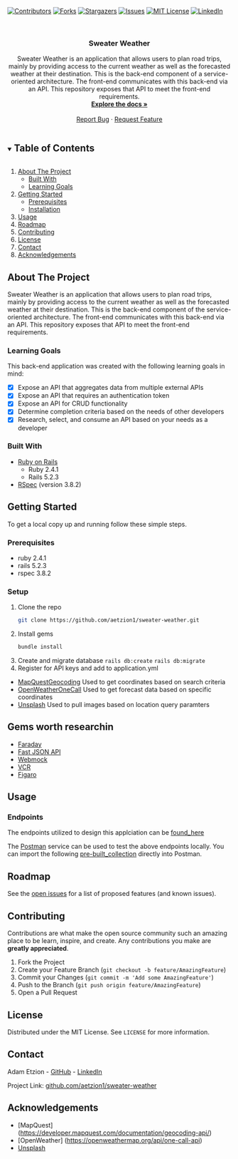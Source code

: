 
<!-- PROJECT SHIELDS -->
[![Contributors][contributors-shield]][contributors-url]
[![Forks][forks-shield]][forks-url]
[![Stargazers][stars-shield]][stars-url]
[![Issues][issues-shield]][issues-url]
[![MIT License][license-shield]][license-url]
[![LinkedIn][linkedin-shield]][linkedin-url]



<!-- PROJECT LOGO -->
<br />
<p align="center">
  <!-- <a href="https://github.com/aetzion1/sweater-weather">
    <img src="images/logo.png" alt="Logo" width="80" height="80">
  </a> -->

  <h3 align="center">Sweater Weather</h3>

  <p align="center">
    Sweater Weather is an application that allows users to plan road trips, mainly by providing access to the current weather as well as the forecasted weather at their destination.
    This is the back-end component of a service-oriented architecture. The front-end communicates with this back-end via an API. This repository exposes that API to meet the front-end requirements.
    <br />
    <a href="https://github.com/aetzion1/sweater-weather"><strong>Explore the docs »</strong></a>
    <br />
    <br />
    <a href="https://github.com/aetzion1/sweater-weather/issues">Report Bug</a>
    ·
    <a href="https://github.com/aetzion1/sweater-weather/issues">Request Feature</a>
  </p>
</p>



<!-- TABLE OF CONTENTS -->
<details open="open">
  <summary><h2 style="display: inline-block">Table of Contents</h2></summary>
  <ol>
    <li>
      <a href="#about-the-project">About The Project</a>
      <ul>
        <li><a href="#built-with">Built With</a></li>
        <li><a href="#learning-goals">Learning Goals</a></li>
      </ul>
    </li>
    <li>
      <a href="#getting-started">Getting Started</a>
      <ul>
        <li><a href="#prerequisites">Prerequisites</a></li>
        <li><a href="#installation">Installation</a></li>
      </ul>
    </li>
    <li><a href="#usage">Usage</a></li>
    <li><a href="#roadmap">Roadmap</a></li>
    <li><a href="#contributing">Contributing</a></li>
    <li><a href="#license">License</a></li>
    <li><a href="#contact">Contact</a></li>
    <li><a href="#acknowledgements">Acknowledgements</a></li>
  </ol>
</details>



<!-- ABOUT THE PROJECT -->
## About The Project

Sweater Weather is an application that allows users to plan road trips, mainly by providing access to the current weather as well as the forecasted weather at their destination.
This is the back-end component of the service-oriented architecture. The front-end communicates with this back-end via an API. This repository exposes that API to meet the front-end requirements.

### Learning Goals

This back-end application was created with the following learning goals in mind:
- [x] Expose an API that aggregates data from multiple external APIs
- [x] Expose an API that requires an authentication token
- [x] Expose an API for CRUD functionality
- [x] Determine completion criteria based on the needs of other developers
- [x] Research, select, and consume an API based on your needs as a developer

### Built With

* [Ruby on Rails](https://rubyonrails.org/)
  * Ruby 2.4.1
  * Rails 5.2.3
* [RSpec]() (version 3.8.2)

<!-- GETTING STARTED -->
## Getting Started

To get a local copy up and running follow these simple steps.

### Prerequisites

* ruby 2.4.1
* rails 5.2.3
* rspec 3.8.2

### Setup

1. Clone the repo
   ```sh
   git clone https://github.com/aetzion1/sweater-weather.git
   ```
2. Install gems
   ```sh
   bundle install
   ```
3. Create and migrate database
  `rails db:create`
  `rails db:migrate`
4. Register for API keys and add to application.yml
  * [MapQuestGeocoding](https://developer.mapquest.com/documentation/geocoding-api/) Used to get coordinates based on search criteria
  * [OpenWeatherOneCall](https://openweathermap.org/api/one-call-api) Used to get forecast data based on specific coordinates
  * [Unsplash](https://unsplash.com/documentation#creating-a-developer-account) Used to pull images based on location query paramters

## Gems worth researchin
* [Faraday](https://github.com/lostisland/faraday)
* [Fast JSON API](https://github.com/Netflix/fast_jsonapi)
* [Webmock](https://github.com/webmock/webmock)
* [VCR](https://github.com/vcr/vcr)
* [Figaro](https://github.com/laserlemon/figaro)

<!-- USAGE EXAMPLES -->
## Usage

### Endpoints
The endpoints utilized to design this applciation can be [found_here](https://backend.turing.io/module3/projects/sweater_weather/requirements)

The [Postman](https://www.postman.com/) service can be used to test the above endpoints locally. You can import the following [pre-built_collection](https://github.com/aetzion1/sweater-weather/blob/main/sweater-weather.postman_collection.json) directly into Postman.

<!-- ROADMAP -->
## Roadmap

See the [open issues](https://github.com/aetzion1/sweater-weather/issues) for a list of proposed features (and known issues).

<!-- CONTRIBUTING -->
## Contributing

Contributions are what make the open source community such an amazing place to be learn, inspire, and create. Any contributions you make are **greatly appreciated**.

1. Fork the Project
2. Create your Feature Branch (`git checkout -b feature/AmazingFeature`)
3. Commit your Changes (`git commit -m 'Add some AmazingFeature'`)
4. Push to the Branch (`git push origin feature/AmazingFeature`)
5. Open a Pull Request



<!-- LICENSE -->
## License

Distributed under the MIT License. See `LICENSE` for more information.



<!-- CONTACT -->
## Contact

Adam Etzion - [GitHub](https://github.com/aetzion1/repo/stargazers) - [LinkedIn](https://linkedin.com/in/adametzion)

Project Link: [github.com/aetzion1/sweater-weather](https://github.com/aetzion1/sweater-weather)



<!-- ACKNOWLEDGEMENTS -->
## Acknowledgements

* [MapQuest] (https://developer.mapquest.com/documentation/geocoding-api/)
* [OpenWeather] (https://openweathermap.org/api/one-call-api)
* [Unsplash](https://unsplash.com/documentation#creating-a-developer-account)


<!-- MARKDOWN LINKS & IMAGES -->
<!-- https://www.markdownguide.org/basic-syntax/#reference-style-links -->
[contributors-shield]: https://img.shields.io/github/contributors/aetzion1/sweater-weather.svg?style=for-the-badge
[contributors-url]: https://github.com/aetzion1/sweater-weather/graphs/contributors
[forks-shield]: https://img.shields.io/github/forks/aetzion1/sweater-weather.svg?style=for-the-badge
[forks-url]: https://github.com/aetzion1/sweater-weather/network/members
[stars-shield]: https://img.shields.io/github/stars/aetzion1/sweater-weather.svg?style=for-the-badge
[stars-url]: https://github.com/aetzion1/sweater-weather/stargazers
[issues-shield]: https://img.shields.io/github/issues/aetzion1/sweater-weather.svg?style=for-the-badge
[issues-url]: https://github.com/aetzion1/sweater-weather/issues
[license-shield]: https://img.shields.io/github/license/aetzion1/sweater-weather.svg?style=for-the-badge
[license-url]: https://github.com/aetzion1/sweater-weather/blob/master/LICENSE.txt
[linkedin-shield]: https://img.shields.io/badge/-LinkedIn-black.svg?style=for-the-badge&logo=linkedin&colorB=555
[linkedin-url]: https://linkedin.com/in/adametzion
